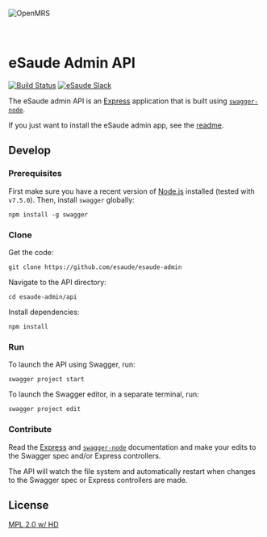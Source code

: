 <br/><br/><br/>
<img src="https://s3-eu-west-1.amazonaws.com/esaude/images/esaude-site-header.png" alt="OpenMRS"/>
<br/><br/><br/>

# eSaude Admin API

[![Build Status](https://img.shields.io/travis/esaude/esaude-admin/master.svg)](https://travis-ci.org/esaude/esaude-admin)
[![eSaude Slack](https://slack.esaude.org/badge.svg)](https://slack.esaude.org)

The eSaude admin API is an [Express](https://expressjs.com/) application that
is built using [`swagger-node`](https://github.com/swagger-api/swagger-node).

If you just want to install the eSaude admin app, see the [readme](../readme.me).

## Develop

### Prerequisites

First make sure you have a recent version of [Node.js](https://nodejs.org/en/)
installed (tested with `v7.5.0`). Then, install `swagger` globally:

```
npm install -g swagger
```

### Clone

Get the code:

```
git clone https://github.com/esaude/esaude-admin
```

Navigate to the API directory:

```
cd esaude-admin/api
```

Install dependencies:

```
npm install
```

### Run

To launch the API using Swagger, run:

```
swagger project start
```

To launch the Swagger editor, in a separate terminal, run:

```
swagger project edit
```

### Contribute

Read the [Express](https://expressjs.com/) and
[`swagger-node`](https://github.com/swagger-api/swagger-node/tree/master/docs)
documentation and make your edits to the Swagger spec and/or Express
controllers.

The API will watch the file system and automatically restart when changes
to the Swagger spec or Express controllers are made.

## License

[MPL 2.0 w/ HD](http://openmrs.org/license/)

